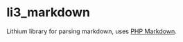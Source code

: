 # li3_markdown
Lithium library for parsing markdown, uses [PHP Markdown](http://michelf.com/projects/php-markdown/).